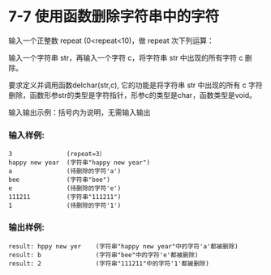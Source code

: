# 7-7 使用函数删除字符串中的字符
输入一个正整数 repeat (0<repeat<10)，做 repeat 次下列运算：

输入一个字符串 str，再输入一个字符 c，将字符串 str 中出现的所有字符 c 删除。

要求定义并调用函数delchar(str,c), 它的功能是将字符串 str 中出现的所有 c
字符删除，函数形参str的类型是字符指针，形参c的类型是char，函数类型是void。

输入输出示例：括号内为说明，无需输入输出

### 输入样例:

    
    
    3               (repeat=3）
    happy new year  (字符串"happy new year")
    a               (待删除的字符'a')
    bee             (字符串"bee")
    e               (待删除的字符'e')
    111211          (字符串"111211")
    1               (待删除的字符'1')
    

### 输出样例:

    
    
    result: hppy new yer    (字符串"happy new year"中的字符'a'都被删除)
    result: b               (字符串"bee"中的字符'e'都被删除)
    result: 2               (字符串"111211"中的字符'1'都被删除)
    

